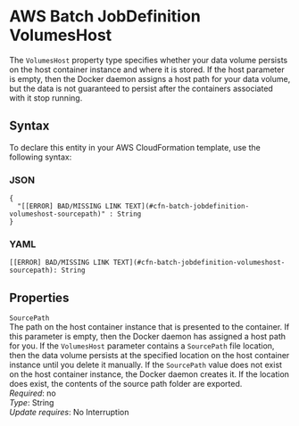 # AWS Batch JobDefinition VolumesHost<a name="aws-properties-batch-jobdefinition-volumeshost"></a>

The `VolumesHost` property type specifies whether your data volume persists on the host container instance and where it is stored\. If the host parameter is empty, then the Docker daemon assigns a host path for your data volume, but the data is not guaranteed to persist after the containers associated with it stop running\.

## Syntax<a name="aws-properties-batch-jobdefinition-volumeshost-syntax"></a>

To declare this entity in your AWS CloudFormation template, use the following syntax:

### JSON<a name="aws-properties-batch-jobdefinition-volumeshost-syntax.json"></a>

```
{
  "[[ERROR] BAD/MISSING LINK TEXT](#cfn-batch-jobdefinition-volumeshost-sourcepath)" : String
}
```

### YAML<a name="aws-properties-batch-jobdefinition-volumeshost-syntax.yaml"></a>

```
[[ERROR] BAD/MISSING LINK TEXT](#cfn-batch-jobdefinition-volumeshost-sourcepath): String
```

## Properties<a name="aws-properties-batch-jobdefinition-volumeshost-properties"></a>

`SourcePath`  
The path on the host container instance that is presented to the container\. If this parameter is empty, then the Docker daemon has assigned a host path for you\. If the `VolumesHost` parameter contains a `SourcePath` file location, then the data volume persists at the specified location on the host container instance until you delete it manually\. If the `SourcePath` value does not exist on the host container instance, the Docker daemon creates it\. If the location does exist, the contents of the source path folder are exported\.  
 *Required*: no  
*Type*: String  
 *Update requires*: No Interruption 